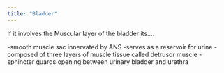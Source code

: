 ```yaml
---
title: "Bladder"
---
```

If it involves the Muscular layer of the bladder its....

-smooth muscle sac innervated by ANS
-serves as a reservoir for urine
-composed of three layers of muscle tissue called detrusor muscle
-sphincter guards opening between urinary bladder and urethra

